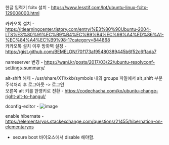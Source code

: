 한글 입력기 fcitx 설치 - https://www.lesstif.com/lpt/ubuntu-linux-fcitx-129008000.html

카카오톡 설치 - https://itlearningcenter.tistory.com/entry/%E3%80%90Ubuntu-2004-LTS%E3%80%91%EC%B9%B4%EC%B9%B4%EC%98%A4%ED%86%A1-%EC%84%A4%EC%B9%98-1?category=844868  
카카오톡 설치 이후 방화벽 설정 - https://gist.github.com/BEMELON/70f173af95480389445b6f52c6ffada7

nameserver 변경 - https://wani.kr/posts/2017/03/22/ubuntu-resolvconf-settings-summary/

alt-shift 해제 - /usr/share/X11/xkb/symbols 내의 groups 파일에서 alt_shift 부분 주석처리 후 로그아웃 -> 로그인  
오른쪽 alt 키를 한영키로 전환 - https://codechacha.com/ko/ubuntu-change-right-alt-to-hangul/

dconfig-editor - ![image](https://user-images.githubusercontent.com/946619/153541888-974b61c7-557c-4d4d-8290-d162cdfc954d.png)

enable hibernate - https://elementaryos.stackexchange.com/questions/21455/hibernation-on-elementaryos
* secure boot 바이오스에서 disable 해야함.
